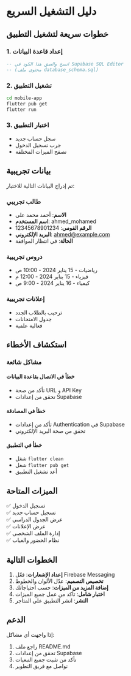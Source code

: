 # دليل التشغيل السريع

## خطوات سريعة لتشغيل التطبيق

### 1. إعداد قاعدة البيانات
```sql
-- انسخ والصق هذا الكود في Supabase SQL Editor
-- (محتوى ملف database_schema.sql)
```

### 2. تشغيل التطبيق
```bash
cd mobile-app
flutter pub get
flutter run
```

### 3. اختبار التطبيق
- سجل حساب جديد
- جرب تسجيل الدخول
- تصفح الميزات المختلفة

## بيانات تجريبية

تم إدراج البيانات التالية للاختبار:

### طالب تجريبي
- **الاسم**: أحمد محمد علي
- **اسم المستخدم**: ahmed_mohamed
- **الرقم القومي**: 12345678901234
- **البريد الإلكتروني**: ahmed@example.com
- **الحالة**: في انتظار الموافقة

### دروس تجريبية
- رياضيات - 15 يناير 2024 - 10:00 ص
- فيزياء - 15 يناير 2024 - 12:00 م
- كيمياء - 16 يناير 2024 - 9:00 ص

### إعلانات تجريبية
- ترحيب بالطلاب الجدد
- جدول الامتحانات
- فعالية علمية

## استكشاف الأخطاء

### مشاكل شائعة

#### خطأ في الاتصال بقاعدة البيانات
- تأكد من صحة URL و API Key
- تحقق من إعدادات Supabase

#### خطأ في المصادقة
- تأكد من إعدادات Authentication في Supabase
- تحقق من صحة البريد الإلكتروني

#### خطأ في التطبيق
- شغل `flutter clean`
- شغل `flutter pub get`
- أعد تشغيل التطبيق

## الميزات المتاحة

✅ تسجيل الدخول  
✅ تسجيل حساب جديد  
✅ عرض الجدول الدراسي  
✅ عرض الإعلانات  
✅ إدارة الملف الشخصي  
✅ نظام الحضور والغياب  

## الخطوات التالية

1. **إعداد الإشعارات**: فعّل Firebase Messaging
2. **تخصيص التصميم**: عدّل الألوان والخطوط
3. **إضافة المزيد من الميزات**: حسب احتياجاتك
4. **اختبار شامل**: تأكد من عمل جميع الميزات
5. **النشر**: انشر التطبيق على المتاجر

## الدعم

إذا واجهت أي مشاكل:
1. راجع ملف README.md
2. تحقق من إعدادات Supabase
3. تأكد من تثبيت جميع التبعيات
4. تواصل مع فريق التطوير
